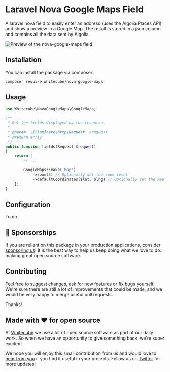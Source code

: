 # Laravel Nova Google Maps Field

A laravel nova field to easily enter an address (uses the Algolia Places API) and show a preview in a Google Map. The result is stored in a json column and contains all the data sent by Algolia.

![Preview of the nova-google-maps field]()

## Installation

You can install the package via composer:

```bash
composer require whitecube/nova-google-maps
```

## Usage

``` php
use Whitecube\NovaGoogleMaps\GoogleMaps;

/**
 * Get the fields displayed by the resource.
 *
 * @param  \Illuminate\Http\Request  $request
 * @return array
 */
public function fields(Request $request)
{
    return [
        // ...

        GoogleMaps::make('Map')
            ->zoom(8) // Optionally set the zoom level
            ->defaultCoordinates($lat, $lng) // Optionally set the map's default center point
    ];
}
```

## Configuration
To do

## 💖 Sponsorships

If you are reliant on this package in your production applications, consider [sponsoring us](https://github.com/sponsors/whitecube)! It is the best way to help us keep doing what we love to do: making great open source software.

## Contributing

Feel free to suggest changes, ask for new features or fix bugs yourself. We're sure there are still a lot of improvements that could be made, and we would be very happy to merge useful pull requests.

Thanks!

## Made with ❤️ for open source

At [Whitecube](https://www.whitecube.be) we use a lot of open source software as part of our daily work.
So when we have an opportunity to give something back, we're super excited!

We hope you will enjoy this small contribution from us and would love to [hear from you](mailto:hello@whitecube.be) if you find it useful in your projects. Follow us on [Twitter](https://twitter.com/whitecube_be) for more updates!
